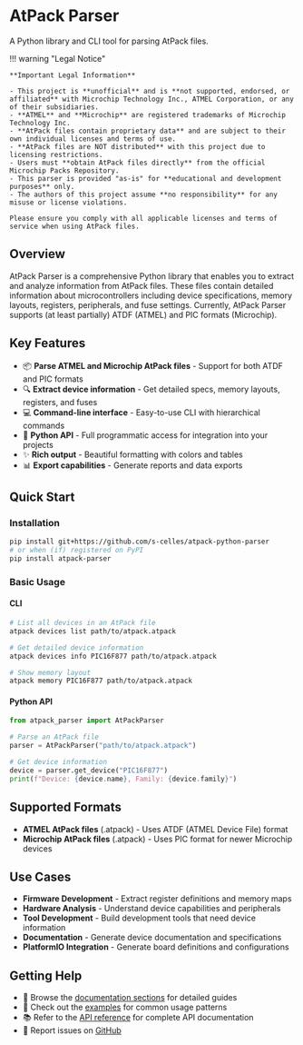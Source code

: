 # AtPack Parser

A Python library and CLI tool for parsing AtPack files.

!!! warning "Legal Notice"
    
    **Important Legal Information**
    
    - This project is **unofficial** and is **not supported, endorsed, or affiliated** with Microchip Technology Inc., ATMEL Corporation, or any of their subsidiaries.
    - **ATMEL** and **Microchip** are registered trademarks of Microchip Technology Inc.
    - **AtPack files contain proprietary data** and are subject to their own individual licenses and terms of use.
    - **AtPack files are NOT distributed** with this project due to licensing restrictions.
    - Users must **obtain AtPack files directly** from the official Microchip Packs Repository.
    - This parser is provided "as-is" for **educational and development purposes** only.
    - The authors of this project assume **no responsibility** for any misuse or license violations.
    
    Please ensure you comply with all applicable licenses and terms of service when using AtPack files.

## Overview

AtPack Parser is a comprehensive Python library that enables you to extract and analyze information from AtPack files. These files contain detailed information about microcontrollers including device specifications, memory layouts, registers, peripherals, and fuse settings. Currently, AtPack Parser supports (at least partially) ATDF (ATMEL) and PIC formats (Microchip).

## Key Features

- 📦 **Parse ATMEL and Microchip AtPack files** - Support for both ATDF and PIC formats
- 🔍 **Extract device information** - Get detailed specs, memory layouts, registers, and fuses  
- 💻 **Command-line interface** - Easy-to-use CLI with hierarchical commands
- 🐍 **Python API** - Full programmatic access for integration into your projects
- ✨ **Rich output** - Beautiful formatting with colors and tables
- 📊 **Export capabilities** - Generate reports and data exports

## Quick Start

### Installation

```bash
pip install git+https://github.com/s-celles/atpack-python-parser
# or when (if) registered on PyPI
pip install atpack-parser
```

### Basic Usage

#### CLI
```bash
# List all devices in an AtPack file
atpack devices list path/to/atpack.atpack

# Get detailed device information
atpack devices info PIC16F877 path/to/atpack.atpack

# Show memory layout
atpack memory PIC16F877 path/to/atpack.atpack
```

#### Python API
```python
from atpack_parser import AtPackParser

# Parse an AtPack file
parser = AtPackParser("path/to/atpack.atpack")

# Get device information
device = parser.get_device("PIC16F877")
print(f"Device: {device.name}, Family: {device.family}")
```

## Supported Formats

- **ATMEL AtPack files** (.atpack) - Uses ATDF (ATMEL Device File) format
- **Microchip AtPack files** (.atpack) - Uses PIC format for newer Microchip devices

## Use Cases

- **Firmware Development** - Extract register definitions and memory maps
- **Hardware Analysis** - Understand device capabilities and peripherals  
- **Tool Development** - Build development tools that need device information
- **Documentation** - Generate device documentation and specifications
- **PlatformIO Integration** - Generate board definitions and configurations

## Getting Help

- 📖 Browse the [documentation sections](installation.md) for detailed guides
- 🔧 Check out the [examples](examples.md) for common usage patterns
- 📚 Refer to the [API reference](api-reference.md) for complete API documentation
- 🐛 Report issues on [GitHub](https://github.com/s-celles/atpack-python-parser/issues)